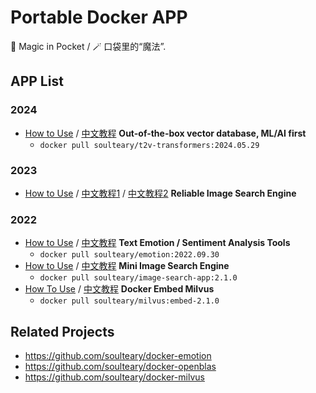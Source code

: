 # Portable Docker APP

🎩 Magic in Pocket / 🪄 口袋里的“魔法”.

## APP List

### 2024

- [How to Use](./weaviate) / [中文教程](#) **Out-of-the-box vector database, ML/AI first**
    - `docker pull soulteary/t2v-transformers:2024.05.29`

### 2023

- [How to Use](https://github.com/soulteary/simple-image-search-engine) / [中文教程1](https://soulteary.com/2023/11/15/use-redis-to-build-a-lightweight-vector-database-application-image-search-engine-part-1.html) / [中文教程2](https://soulteary.com/2023/11/16/use-redis-to-build-a-lightweight-vector-database-application-image-search-engine-part-2.html) **Reliable Image Search Engine**

### 2022

- [How to Use](https://github.com/soulteary/docker-emotion) / [中文教程](https://soulteary.com/2022/09/30/nlp-text-sentiment-analysis-application-using-docker-and-huggingface.html) **Text Emotion / Sentiment Analysis Tools**
    - `docker pull soulteary/emotion:2022.09.30`
- [How to Use](./reverse-image-search/) / [中文教程](https://soulteary.com/2022/09/24/use-docker-and-milvus-to-quickly-build-a-local-lightweight-image-search-engine.html) **Mini Image Search Engine**
    - `docker pull soulteary/image-search-app:2.1.0`
- [How To Use](./milvus/) / [中文教程](https://soulteary.com/2022/09/17/the-docker-tool-image-of-the-entry-vector-database-milvus.html) **Docker Embed Milvus**
    - `docker pull soulteary/milvus:embed-2.1.0`

## Related Projects

- https://github.com/soulteary/docker-emotion
- https://github.com/soulteary/docker-openblas
- https://github.com/soulteary/docker-milvus
